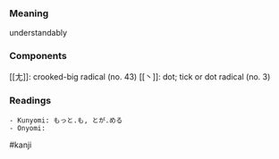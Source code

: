### Meaning

understandably

### Components

[[尢]]: crooked-big radical (no. 43) [[丶]]: dot; tick or dot radical (no. 3)

### Readings

```
- Kunyomi: もっと.も, とが.める
- Onyomi: 
```

#kanji
